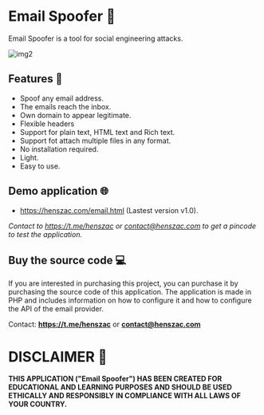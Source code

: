 #  Email Spoofer 📧

Email Spoofer is a tool for social engineering attacks.

![img2](https://github.com/henszac/Email-Spoofer-PHP/assets/166815874/08b83a7d-9f2b-446c-86fe-4d34a121bdb5)

## Features 🚀

+ Spoof any email address.
+ The emails reach the inbox.
+ Own domain to appear legitimate.
+ Flexible headers
+ Support for plain text, HTML text and Rich text.
+ Support fot attach multiple files in any format.
+ No installation required.
+ Light.
+ Easy to use.

## Demo application 🌐

+ https://henszac.com/email.html (Lastest version v1.0).
  
*Contact to https://t.me/henszac or contact@henszac.com to get a pincode to test the application.*

 ## Buy the source code 💻

If you are interested in purchasing this project, you can purchase it by purchasing the source code of this application. The application is made in PHP and includes information on how to configure it and how to configure the API of the email provider.

Contact: **https://t.me/henszac** or **contact@henszac.com**

# DISCLAIMER 📜

**THIS APPLICATION ("Email Spoofer") HAS BEEN CREATED FOR EDUCATIONAL AND LEARNING PURPOSES AND SHOULD BE USED ETHICALLY AND RESPONSIBLY IN COMPLIANCE WITH ALL LAWS OF YOUR COUNTRY.**

